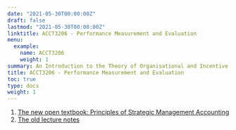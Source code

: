 ```yaml
---
date: "2021-05-30T00:00:00Z"
draft: false
lastmod: "2021-05-30T00:00:00Z"
linktitle: ACCT3206 - Performance Measurement and Evaluation
menu:
  example:
    name: ACCT3206
    weight: 1
summary: An Introduction to the Theory of Organisational and Incentive Design.
title: ACCT3206 - Performance Measurement and Evaluation 
toc: true
type: docs
weight: 1
---
```


1. [The new open textbook: Principles of Strategic Management Accounting](https://oercollective.caul.edu.au/principles-strategic-management-accounting/)
2. [The old lecture notes](/teaching/pme.pdf)

